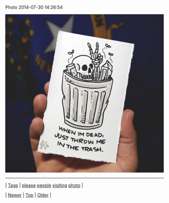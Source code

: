 <!--
title: Photo 2014-07-30 14
date: 2020-06-28T15:27:00.364Z
tags: please, people, visiting, photo
-->


Photo 2014-07-30 14:26:54

![](93309656369-0.jpg)

<!--BOTTOM-POST-NAVIGATION-->
---

| [Tags](tags.md) | [please](tag-please.md) [people](tag-people.md) [visiting](tag-visiting.md) [photo](tag-photo.md) |

| [Newer](93307194043.md) | [Top](index.md) | [Older](93311956797.md) |
